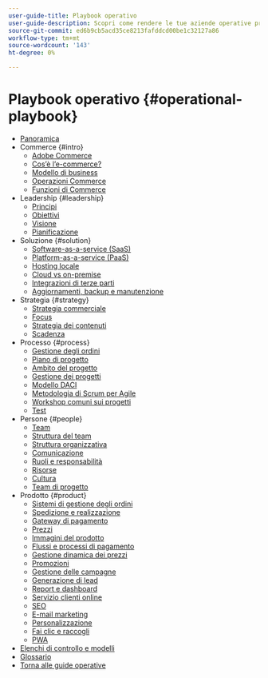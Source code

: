 ```yaml
---
user-guide-title: Playbook operativo
user-guide-description: Scopri come rendere le tue aziende operative pronte per eseguire un sito di e-commerce di successo.
source-git-commit: ed6b9cb5acd35ce8213fafddcd00be1c32127a86
workflow-type: tm+mt
source-wordcount: '143'
ht-degree: 0%

---
```



# Playbook operativo {#operational-playbook}

- [Panoramica](overview.md)
- Commerce {#intro}
   - [Adobe Commerce](intro/commerce.md)
   - [Cos’è l’e-commerce?](intro/ecommerce.md)
   - [Modello di business](intro/business-model.md)
   - [Operazioni Commerce](intro/operations.md)
   - [Funzioni di Commerce](intro/features.md)
- Leadership {#leadership}
   - [Principi](leadership/principles.md)
   - [Obiettivi](leadership/goals.md)
   - [Visione](leadership/vision.md)
   - [Pianificazione](leadership/planning.md)
- Soluzione {#solution}
   - [Software-as-a-service (SaaS)](solution/software-service.md)
   - [Platform-as-a-service (PaaS)](solution/platform-service.md)
   - [Hosting locale](solution/on-premises.md)
   - [Cloud vs on-premise](solution/hosting-comparison.md)
   - [Integrazioni di terze parti](solution/integrations.md)
   - [Aggiornamenti, backup e manutenzione](solution/maintenance.md)
- Strategia {#strategy}
   - [Strategia commerciale](strategy/commerce.md)
   - [Focus](strategy/focus.md)
   - [Strategia dei contenuti](strategy/content.md)
   - [Scadenza](strategy/maturity.md)
- Processo {#process}
   - [Gestione degli ordini](process/order-management.md)
   - [Piano di progetto](process/project-plan.md)
   - [Ambito del progetto](process/project-scope.md)
   - [Gestione dei progetti](process/project-management.md)
   - [Modello DACI](process/project-management-framework.md)
   - [Metodologia di Scrum per Agile](process/agile-scrum.md)
   - [Workshop comuni sui progetti](process/project-workshops.md)
   - [Test](process/testing.md)
- Persone {#people}
   - [Team](people/teams.md)
   - [Struttura del team](people/team-structure.md)
   - [Struttura organizzativa](people/organizational-structure.md)
   - [Comunicazione](people/communication.md)
   - [Ruoli e responsabilità](people/roles-responsibilities.md)
   - [Risorse](people/resources.md)
   - [Cultura](people/culture.md)
   - [Team di progetto](people/project-teams.md)
- Prodotto {#product}
   - [Sistemi di gestione degli ordini](product/order-management-systems.md)
   - [Spedizione e realizzazione](product/shipping-fulfillment.md)
   - [Gateway di pagamento](product/payment-gateways.md)
   - [Prezzi](product/pricing.md)
   - [Immagini del prodotto](product/images.md)
   - [Flussi e processi di pagamento](product/checkout.md)
   - [Gestione dinamica dei prezzi](product/dynamic-pricing.md)
   - [Promozioni](product/promotions.md)
   - [Gestione delle campagne](product/campaign-management.md)
   - [Generazione di lead](product/lead-generation.md)
   - [Report e dashboard](product/reporting.md)
   - [Servizio clienti online](product/customer-service.md)
   - [SEO](product/search-engine-optimization.md)
   - [E-mail marketing](product/marketing.md)
   - [Personalizzazione](product/personalization.md)
   - [Fai clic e raccogli](product/click-collect.md)
   - [PWA](product/progressive-web-app.md)
- [Elenchi di controllo e modelli](checklists-templates/home.md)
- [Glossario](glossary.md)
- [Torna alle guide operative](https://experienceleague.adobe.com/docs/commerce-operations/operational-guides/home.html)
